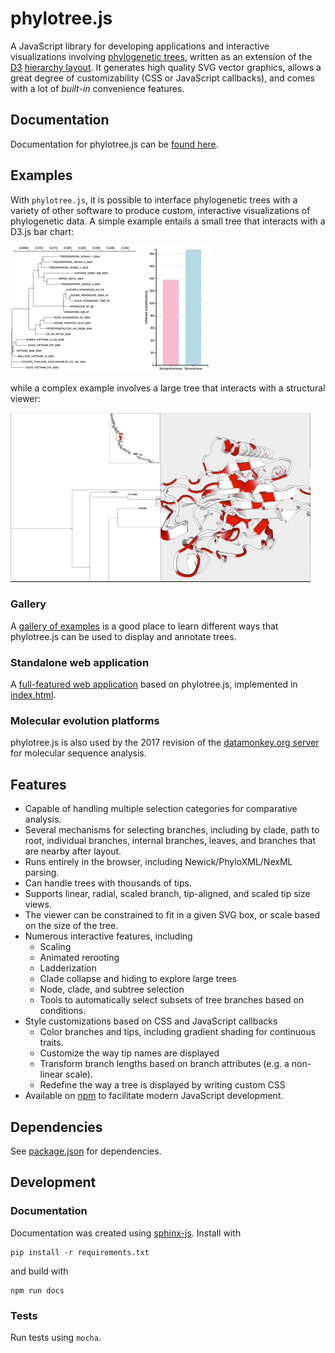 # phylotree.js

A JavaScript library for developing applications and interactive visualizations involving [phylogenetic trees](https://en.wikipedia.org/wiki/Phylogenetic_tree), written as an extension of the [D3](http://d3js.org) [hierarchy layout](https://github.com/d3/d3-3.x-api-reference/blob/master/Hierarchy-Layout.md). It generates high quality SVG vector graphics, allows a great degree of customizability (CSS or JavaScript callbacks), and comes with a lot of *built-in* convenience features. 

## Documentation

Documentation for phylotree.js can be [found here](http://phylotree.hyphy.org/documentation).

## Examples

With `phylotree.js`, it is possible to interface phylogenetic trees with a variety of other software to produce custom, interactive visualizations of phylogenetic data. A simple example entails a small tree that interacts with a D3.js bar chart:

![Alt Text](images/bar.gif)

while a complex example involves a large tree that interacts with a structural viewer:

![Alt Text](images/structure.gif)

### Gallery

A [gallery of examples](http://phylotree.hyphy.org/documentation/examples.html) is a good place to learn different ways that phylotree.js can be used to display and annotate trees. 

### Standalone web application

A [full-featured web application](http://veg.github.io/phylotree.js/index.html) based on phylotree.js, implemented in [index.html](index.html).

### Molecular evolution platforms

phylotree.js is also used by the 2017 revision of the [datamonkey.org server](http://datamonkey.org) for molecular sequence analysis. 

## Features

* Capable of handling multiple selection categories for comparative analysis.
* Several mechanisms for selecting branches, including by clade, path to root, individual branches, internal branches, leaves, and branches that are nearby after layout.
* Runs entirely in the browser, including Newick/PhyloXML/NexML parsing. 
* Can handle trees with thousands of tips.
* Supports linear, radial, scaled branch, tip-aligned, and scaled tip size views.
* The viewer can be constrained to fit in a given SVG box, or scale based on the size of the tree.
* Numerous interactive features, including
   * Scaling 
   * Animated rerooting
   * Ladderization
   * Clade collapse and hiding to explore large trees
   * Node, clade, and subtree selection
   * Tools to automatically select subsets of tree branches based on conditions.
* Style customizations based on CSS and JavaScript callbacks
   * Color branches and tips, including gradient shading for continuous traits. 
   * Customize the way tip names are displayed
   * Transform branch lengths based on branch attributes (e.g. a non-linear scale).
   * Redefine the way a tree is displayed by writing custom CSS
* Available on [npm](https://www.npmjs.com/package/phylotree) to facilitate modern JavaScript development.

## Dependencies 

See [package.json](package.json) for dependencies. 

## Development

### Documentation

Documentation was created using [sphinx-js](https://github.com/erikrose/sphinx-js). Install with

```
pip install -r requirements.txt
```

and build with

```
npm run docs
```

### Tests

Run tests using `mocha`.